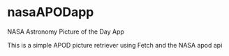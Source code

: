 # nasaAPODapp
NASA Astronomy Picture of the Day App


This is a simple APOD picture retriever using Fetch and the NASA apod api
